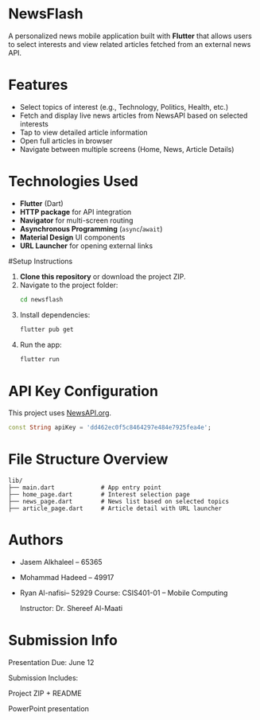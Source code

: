 # NewsFlash

A personalized news mobile application built with **Flutter** that allows users to select interests and view related articles fetched from an external news API.

# Features

- Select topics of interest (e.g., Technology, Politics, Health, etc.)
- Fetch and display live news articles from NewsAPI based on selected interests
- Tap to view detailed article information
- Open full articles in browser
- Navigate between multiple screens (Home, News, Article Details)

# Technologies Used

- **Flutter** (Dart)
- **HTTP package** for API integration
- **Navigator** for multi-screen routing
- **Asynchronous Programming** (`async`/`await`)
- **Material Design** UI components
- **URL Launcher** for opening external links

#Setup Instructions

1. **Clone this repository** or download the project ZIP.
2. Navigate to the project folder:
   ```bash
   cd newsflash
   ```
3. Install dependencies:
   ```bash
   flutter pub get
   ```
4. Run the app:
   ```bash
   flutter run
   ```

# API Key Configuration

This project uses [NewsAPI.org](https://newsapi.org).

```dart
const String apiKey = 'dd462ec0f5c8464297e484e7925fea4e';

```

# File Structure Overview

```
lib/
├── main.dart             # App entry point
├── home_page.dart        # Interest selection page
├── news_page.dart        # News list based on selected topics
├── article_page.dart     # Article detail with URL launcher
```

# Authors

- Jasem Alkhaleel – 65365
- Mohammad Hadeed – 49917
- Ryan Al-nafisi– 52929
  Course: CSIS401-01 – Mobile Computing

  Instructor: Dr. Shereef Al-Maati

# Submission Info

Presentation Due: June 12

Submission Includes:

Project ZIP + README

PowerPoint presentation
